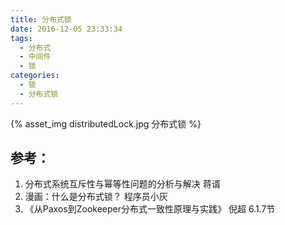 ```yaml
---
title: 分布式锁
date: 2016-12-05 23:33:34
tags:
  - 分布式
  - 中间件
  - 锁
categories: 
  - 锁
  - 分布式锁  
---
```


{% asset_img distributedLock.jpg 分布式锁 %}

## 参考：

1. 分布式系统互斥性与幂等性问题的分析与解决 蒋谞
2. 漫画：什么是分布式锁？ 程序员小灰
3. 《从Paxos到Zookeeper分布式一致性原理与实践》 倪超 6.1.7节
